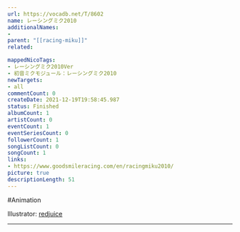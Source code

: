 ```yaml
---
url: https://vocadb.net/T/8602
name: レーシングミク2010
additionalNames: 
- 
parent: "[[racing-miku]]"
related:

mappedNicoTags:
- レーシングミク2010Ver
- 初音ミクモジュール：レーシングミク2010
newTargets:
- all
commentCount: 0
createDate: 2021-12-19T19:58:45.987
status: Finished
albumCount: 1
artistCount: 0
eventCount: 1
eventSeriesCount: 0
followerCount: 1
songListCount: 0
songCount: 1
links: 
- https://www.goodsmileracing.com/en/racingmiku2010/
picture: true
descriptionLength: 51
---
```


#Animation

Illustrator: [redjuice](https://vocadb.net/Ar/2589)

---


